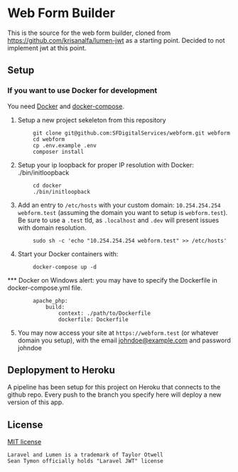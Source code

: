# Web Form Builder 

This is the source for the web form builder, cloned from https://github.com/krisanalfa/lumen-jwt as a starting point. Decided to not implement jwt at this point.

## Setup

### If you want to use Docker for development
You need [Docker](https://github.com/docker/docker) and [docker-compose](https://github.com/docker/compose).

1. Setup a new project sekeleton from this repository
```
        git clone git@github.com:SFDigitalServices/webform.git webform 
        cd webform
        cp .env.example .env
        composer install
```

2. Setup your ip loopback for proper IP resolution with Docker: ./bin/initloopback
```
        cd docker
        ./bin/initloopback

```

3. Add an entry to `/etc/hosts` with your custom domain: `10.254.254.254 webform.test` (assuming the domain  you want to setup is `webform.test`). Be sure to use a `.test` tld, as `.localhost` and `.dev` will present issues with domain resolution.
```
        sudo sh -c 'echo "10.254.254.254 webform.test" >> /etc/hosts' 
```

4. Start your Docker containers with: 
```
        docker-compose up -d 
```
*** Docker on Windows alert: you may have to specify the Dockerfile in docker-compose.yml file.
```
        apache_php:
            build:
                context: ./path/to/Dockerfile
                dockerfile: Dockerfile
```
5. You may now access your site at `https://webform.test` (or whatever domain you setup), with the email johndoe@example.com and password johndoe

## Deplopyment to Heroku

A pipeline has been setup for this project on Heroku that connects to the github repo. Every push to the branch you specify here will deploy a new version of this app. 

## License

[MIT license](http://opensource.org/licenses/MIT)

```
Laravel and Lumen is a trademark of Taylor Otwell
Sean Tymon officially holds "Laravel JWT" license
```
